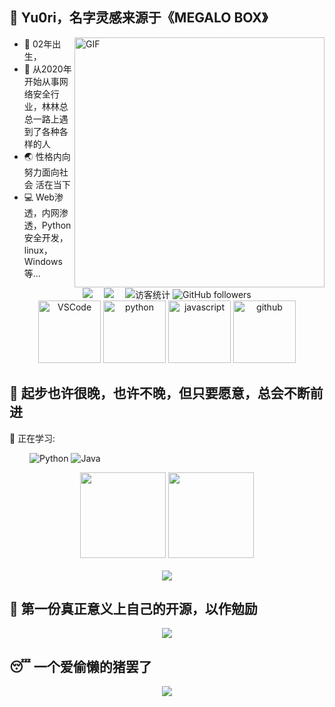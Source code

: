 ## 🦢 Yu0ri，名字灵感来源于《MEGALO BOX》

<img align="right" alt="GIF" src="https://cdn.jsdelivr.net/gh/sun0225SUN/photos/images/202108300019556.gif" width="400"/>

* 👴 02年出生，
* 📖 从2020年开始从事网络安全行业，林林总总一路上遇到了各种各样的人
* 🌏 性格内向 努力面向社会 活在当下
* 💻 Web渗透，内网渗透，Python安全开发，linux，Windows等...


<!-- 标签-->

<div align="center">
  <a href="https://www.cnblogs.com/zroCrow/"><img src="https://img.shields.io/badge/CSDN-%E5%8D%9A%E5%AE%A2-c32136"></a>&emsp;
  <a href="https://space.bilibili.com/65580609"><img src="https://img.shields.io/badge/bilibili-B%E7%AB%99-ff69b4"></a>&emsp;
<!-- 访客数统计徽标 -->
  <img src="https://visitor-badge.glitch.me/badge?page_id=Yu0ri" alt="访客统计" />
<img alt="GitHub followers" src="https://img.shields.io/github/followers/Yu0ri?style=social"></div>


<!-- Gif -->
<div align="center">
  <img alt="VSCode" src="https://i.giphy.com/media/IdyAQJVN2kVPNUrojM/200.webp" width="100" title="vscode">
  <img alt="python" src="https://i.giphy.com/media/LMt9638dO8dftAjtco/200.webp" width="100" title="python">
  <img alt="javascript" src="https://media3.giphy.com/media/ln7z2eWriiQAllfVcn/200w.webp" width="100" title="javascript">
  <img alt="github" src="https://i.giphy.com/media/KzJkzjggfGN5Py6nkT/200.webp" width="100" title="github">
</div>

## 🐾 起步也许很晚，也许不晚，但只要愿意，总会不断前进
💪 正在学习: 

&emsp;&emsp;
![Python](https://img.shields.io/badge/-Python-pink?style=flat-square&logo=Python)
![Java](https://img.shields.io/badge/-java-yellow?style=flat-square&logo=java)

<!-- GitHub数据统计 -->
<div align="center">
  <img height="137px" src="https://github-readme-stats.vercel.app/api?username=Yu0ri&hide_title=true&hide_border=true&show_icons=true&theme=blueberry" />
  <img height="137px" src="https://github-readme-stats.vercel.app/api/top-langs/?username=Yu0ri&hide_title=true&hide_border=true&layout=compact&theme=cobalt2" />
</div>
<br>

<!--  奖杯-->
<div align="center">
  <img  src="https://github-profile-trophy.vercel.app/?username=Yu0ri&theme=gruvbox&row=1&column=7&no-frame=true&no-bg=true" />
</div>


## 💞 第一份真正意义上自己的开源，以作勉励
<!-- 比较好的开源项目卡片 -->
<div align="center">
<a href="https://github.com/Yu0ri/CubitTest">
  <img src="https://github-readme-stats.vercel.app/api/pin/?username=Yu0ri&repo=CubitTest&theme=dark&bg_color=0d1117&hide_border=true" /></a>
</div>

## 😴 一个爱偷懒的猪罢了
<!--  活动轨迹-->
<div align="center">
    <img src="https://activity-graph.herokuapp.com/graph?username=Yu0ri&theme=xcode" />
</div>
